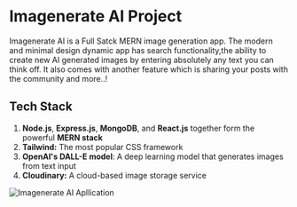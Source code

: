 # Imagenerate AI Project

Imagenerate AI is a Full Satck MERN image generation app.
The modern and minimal design dynamic app has search functionality,the ability to create new AI generated images by entering absolutely any text you can think off. It also comes with another feature which is sharing your posts with the community and more..!

## Tech Stack

1. **Node.js**, **Express.js**, **MongoDB**, and **React.js** together form the powerful **MERN stack**
2. **Tailwind:** The most popular CSS framework
3. **OpenAI's DALL-E model**: A deep learning model that generates images from text input
4. **Cloudinary:** A cloud-based image storage service


![Imagenerate AI Apllication](https://drive.google.com/file/d/178arHXTSmwHBjuUB34HP-kL7KlzvA-ET/view?usp=share_link)
